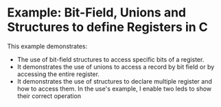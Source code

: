 # Example: Bit-Field, Unions and Structures to define Registers in C
This example demonstrates:
* The use of bit-field structures to access specific bits of a register. 
* It demonstrates the use of unions to access a record by bit field or by accessing the entire register. 
* It demonstrates the use of structures to declare multiple register and how to access them. 
In the use's example, I enable two leds to show their correct operation